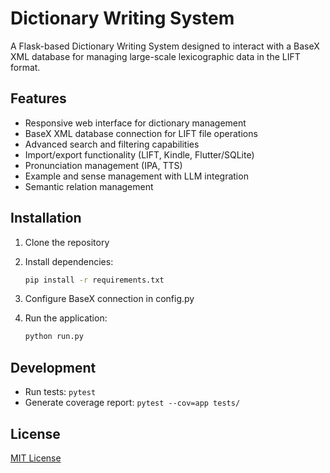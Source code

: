 # Dictionary Writing System

A Flask-based Dictionary Writing System designed to interact with a BaseX XML database for managing large-scale lexicographic data in the LIFT format.

## Features

- Responsive web interface for dictionary management
- BaseX XML database connection for LIFT file operations
- Advanced search and filtering capabilities
- Import/export functionality (LIFT, Kindle, Flutter/SQLite)
- Pronunciation management (IPA, TTS)
- Example and sense management with LLM integration
- Semantic relation management

## Installation

1. Clone the repository
2. Install dependencies:

   ```bash
   pip install -r requirements.txt
   ```
3. Configure BaseX connection in config.py
4. Run the application:

   ```bash
   python run.py
   ```

## Development

- Run tests: `pytest`
- Generate coverage report: `pytest --cov=app tests/`

## License

[MIT License](LICENSE)
